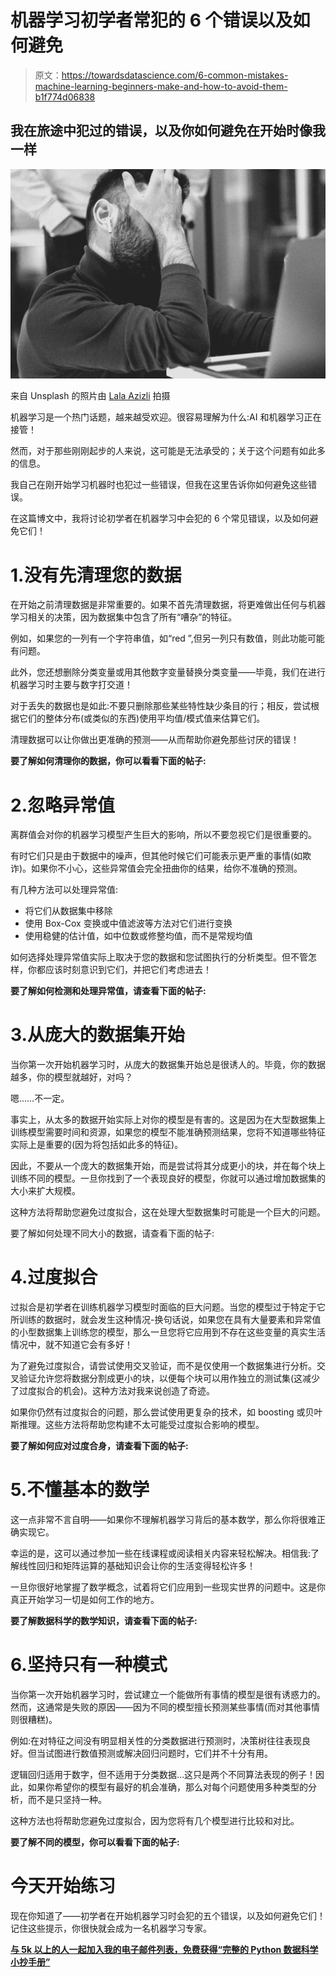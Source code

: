 # 机器学习初学者常犯的 6 个错误以及如何避免

> 原文：<https://towardsdatascience.com/6-common-mistakes-machine-learning-beginners-make-and-how-to-avoid-them-b1f774d06838>

## 我在旅途中犯过的错误，以及你如何避免在开始时像我一样

![](img/54f47715b20b8183b08e295e8abd5783.png)

来自 Unsplash 的照片由 [Lala Azizli](https://unsplash.com/photos/1MUzmoQSd3w) 拍摄

机器学习是一个热门话题，越来越受欢迎。很容易理解为什么:AI 和机器学习正在接管！

然而，对于那些刚刚起步的人来说，这可能是无法承受的；关于这个问题有如此多的信息。

我自己在刚开始学习机器时也犯过一些错误，但我在这里告诉你如何避免这些错误。

在这篇博文中，我将讨论初学者在机器学习中会犯的 6 个常见错误，以及如何避免它们！

# 1.没有先清理您的数据

在开始之前清理数据是非常重要的。如果不首先清理数据，将更难做出任何与机器学习相关的决策，因为数据集中包含了所有“嘈杂”的特征。

例如，如果您的一列有一个字符串值，如“red ”,但另一列只有数值，则此功能可能有问题。

此外，您还想删除分类变量或用其他数字变量替换分类变量——毕竟，我们在进行机器学习时主要与数字打交道！

对于丢失的数据也是如此:不要只删除那些某些特性缺少条目的行；相反，尝试根据它们的整体分布(或类似的东西)使用平均值/模式值来估算它们。

清理数据可以让你做出更准确的预测——从而帮助你避免那些讨厌的错误！

**要了解如何清理你的数据，你可以看看下面的帖子:**

[](/the-complete-beginners-guide-to-data-cleaning-and-preprocessing-2070b7d4c6d)  

# 2.忽略异常值

离群值会对你的机器学习模型产生巨大的影响，所以不要忽视它们是很重要的。

有时它们只是由于数据中的噪声，但其他时候它们可能表示更严重的事情(如欺诈)。如果你不小心，这些异常值会完全扭曲你的结果，给你不准确的预测。

有几种方法可以处理异常值:

*   将它们从数据集中移除
*   使用 Box-Cox 变换或中值滤波等方法对它们进行变换
*   使用稳健的估计值，如中位数或修整均值，而不是常规均值

如何选择处理异常值实际上取决于您的数据和您试图执行的分析类型。但不管怎样，你都应该时刻意识到它们，并把它们考虑进去！

**要了解如何检测和处理异常值，请查看下面的帖子:**

[](https://www.analyticsvidhya.com/blog/2021/05/detecting-and-treating-outliers-treating-the-odd-one-out/)  

# 3.从庞大的数据集开始

当你第一次开始机器学习时，从庞大的数据集开始总是很诱人的。毕竟，你的数据越多，你的模型就越好，对吗？

嗯……不一定。

事实上，从太多的数据开始实际上对你的模型是有害的。这是因为在大型数据集上训练模型需要时间和资源，如果您的模型不能准确预测结果，您将不知道哪些特征实际上是重要的(因为将包括如此多的特征)。

因此，不要从一个庞大的数据集开始，而是尝试将其分成更小的块，并在每个块上训练不同的模型。一旦你找到了一个表现良好的模型，你就可以通过增加数据集的大小来扩大规模。

这种方法将帮助您避免过度拟合，这在处理大型数据集时可能是一个巨大的问题。

要了解如何处理不同大小的数据，请查看下面的帖子:

[](/17-strategies-for-dealing-with-data-big-data-and-even-bigger-data-283426c7d260)  

# 4.过度拟合

过拟合是初学者在训练机器学习模型时面临的巨大问题。当您的模型过于特定于它所训练的数据时，就会发生这种情况-换句话说，如果您在具有大量要素和异常值的小型数据集上训练您的模型，那么一旦您将它应用到不存在这些变量的真实生活情况中，就不知道它会有多好！

为了避免过度拟合，请尝试使用交叉验证，而不是仅使用一个数据集进行分析。交叉验证允许您将数据分割成更小的块，以便每个块可以用作独立的测试集(这减少了过度拟合的机会)。这种方法对我来说创造了奇迹。

如果你仍然有过度拟合的问题，那么尝试使用更复杂的技术，如 boosting 或贝叶斯推理。这些方法将帮助您构建不太可能受过度拟合影响的模型。

**要了解如何应对过度合身，请查看下面的帖子:**

[](/8-simple-techniques-to-prevent-overfitting-4d443da2ef7d)  

# 5.不懂基本的数学

这一点非常不言自明——如果你不理解机器学习背后的基本数学，那么你将很难正确实现它。

幸运的是，这可以通过参加一些在线课程或阅读相关内容来轻松解决。相信我:了解线性回归和矩阵运算的基础知识会让你的生活变得轻松许多！

一旦你很好地掌握了数学概念，试着将它们应用到一些现实世界的问题中。这是你真正开始学习一切是如何工作的地方。

**要了解数据科学的数学知识，请查看下面的帖子:**

[](/mathematics-for-data-science-e53939ee8306)  

# 6.坚持只有一种模式

当你第一次开始机器学习时，尝试建立一个能做所有事情的模型是很有诱惑力的。然而，这通常是失败的原因——因为不同的模型擅长预测某些事情(而对其他事情则很糟糕)。

例如:在对特征之间没有明显相关性的分类数据进行预测时，决策树往往表现良好。但当试图进行数值预测或解决回归问题时，它们并不十分有用。

逻辑回归适用于数字，但不适用于分类数据…这只是两个不同算法表现的例子！因此，如果你希望你的模型有最好的机会准确，那么对每个问题使用多种类型的分析，而不是只坚持一种。

这种方法也将帮助您避免过度拟合，因为您将有几个模型进行比较和对比。

**要了解不同的模型，你可以看看下面的帖子:**

[](/6-predictive-models-models-every-beginner-data-scientist-should-master-7a37ec8da76d)  

# 今天开始练习

现在你知道了——初学者在开始机器学习时会犯的五个错误，以及如何避免它们！记住这些提示，你很快就会成为一名机器学习专家。

[**与 5k 以上的人一起加入我的电子邮件列表，免费获得“完整的 Python 数据科学小抄手册”**](https://dogged-trader-1732.ck.page/datascience)
